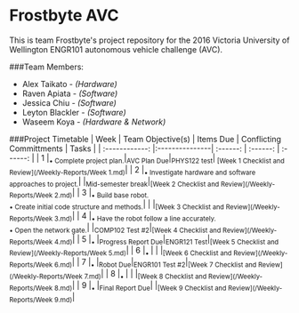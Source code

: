 # Frostbyte AVC

This is team Frostbyte's project repository for the 2016 Victoria University of Wellington ENGR101 autonomous vehicle challenge (AVC).

###Team Members:
* Alex Taikato - _(Hardware)_
* Raven Apiata - _(Software)_
* Jessica Chiu - _(Software)_
* Leyton Blackler - _(Software)_
* Waseem Koya - _(Hardware & Network)_

###Project Timetable
| Week  | Team Objective(s)  | Items Due | Conflicting Committments | Tasks |
| :------------: |:---------------| :------: | :------: | :------: |
| 1 |<sub>• Complete project plan.</sub>|<sub>AVC Plan Due</sub>|<sub>PHYS122 test</sub>|<sub> [Week 1 Checklist and Review](/Weekly-Reports/Week 1.md)</sub>|
| 2 |<sub>• Investigate hardware and software approaches to project.</sub>| |<sub>Mid-semester break</sub>|<sub>[Week 2 Checklist and Review](/Weekly-Reports/Week 2.md)</sub>|
| 3 |<sub>• Build base robot.<br>• Create initial code structure and methods.</sub>| | |<sub>[Week 3 Checklist and Review](/Weekly-Reports/Week 3.md)</sub>|
| 4 |<sub>• Have the robot follow a line accurately.<br>• Open the network gate.</sub>| |<sub>COMP102 Test #2</sub>|<sub>[Week 4 Checklist and Review](/Weekly-Reports/Week 4.md)</sub>| 
| 5 |<sub>• </sub>|<sub>Progress Report Due</sub>|<sub>ENGR121 Test</sub>|<sub>[Week 5 Checklist and Review](/Weekly-Reports/Week 5.md)</sub>|
| 6 |<sub>• </sub>| | |<sub>[Week 6 Checklist and Review](/Weekly-Reports/Week 6.md)</sub>|
| 7 |<sub>• </sub>|<sub>Robot Due</sub>|<sub>ENGR101 Test #2</sub>|<sub>[Week 7 Checklist and Review](/Weekly-Reports/Week 7.md)</sub>| 
| 8 |<sub>• </sub>| | |<sub>[Week 8 Checklist and Review](/Weekly-Reports/Week 8.md)</sub>|
| 9 |<sub>• </sub>|<sub>Final Report Due</sub>| |<sub>[Week 9 Checklist and Review](/Weekly-Reports/Week 9.md)</sub>|
